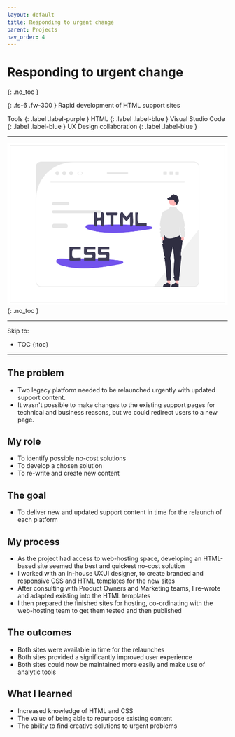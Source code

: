 ```yaml
---
layout: default
title: Responding to urgent change 
parent: Projects
nav_order: 4
---
```


# Responding to urgent change
{: .no_toc }

{: .fs-6 .fw-300 }
Rapid development of HTML support sites

Tools
{: .label .label-purple }
HTML
{: .label .label-blue }
Visual Studio Code
{: .label .label-blue }
UX Design collaboration
{: .label .label-blue }

---

![](/assets/images/undraw_html_css.png)
{: .no_toc }

---
Skip to:

- TOC
{:toc}

---

## The problem
- Two legacy platform needed to be relaunched urgently with updated support content. 
- It wasn't possible to make changes to the existing support pages for technical and business reasons, but we could redirect users to a new page.

## My role
- To identify possible no-cost solutions
- To develop a chosen solution
- To re-write and create new content

## The goal
- To deliver new and updated support content in time for the relaunch of each platform

## My process
- As the project had access to web-hosting space, developing an HTML-based site seemed the best and quickest no-cost solution
- I worked with an in-house UXUI designer, to create branded and responsive CSS and HTML templates for the new sites
- After consulting with Product Owners and Marketing teams, I re-wrote and adapted existing into the HTML templates
- I then prepared the finished sites for hosting, co-ordinating with the web-hosting team to get them tested and then published

## The outcomes
- Both sites were available in time for the relaunches 
- Both sites provided a significantly improved user experience
- Both sites could now be maintained more easily and make use of analytic tools

## What I learned
- Increased knowledge of HTML and CSS
- The value of being able to repurpose existing content
- The ability to find creative solutions to urgent problems